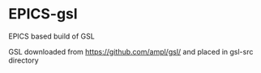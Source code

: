 # EPICS-gsl
EPICS based build of GSL

GSL downloaded from https://github.com/ampl/gsl/ and placed in gsl-src directory
